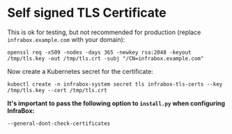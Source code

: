 # Self signed TLS Certificate
This is ok for testing, but not recommended for production (replace `infrabox.example.com` with your domain):

    openssl req -x509 -nodes -days 365 -newkey rsa:2048 -keyout /tmp/tls.key -out /tmp/tls.crt -subj "/CN=infrabox.example.com"

Now create a Kubernetes secret for the certificate:

    kubectl create -n infrabox-system secret tls infrabox-tls-certs --key /tmp/tls.key --cert /tmp/tls.crt

**It's important to pass the following option to `install.py` when configuring InfraBox:**

    --general-dont-check-certificates
